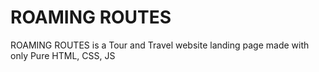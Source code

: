 # ROAMING ROUTES
ROAMING ROUTES is a Tour and Travel website landing page made with only Pure HTML, CSS, JS 

